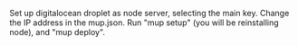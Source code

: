 Set up digitalocean droplet as node server, selecting the main key.  Change the IP address in the mup.json.  Run "mup setup" (you will be reinstalling node), and "mup deploy".